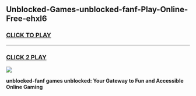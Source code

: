 
## Unblocked-Games-unblocked-fanf-Play-Online-Free-ehxl6
<h3>
<a href="https://premium76.site?title=unblocked-fanf&ref=26A">CLICK TO PLAY</a></h3>
<hr>

<h3>
<a href="https://premium76.site?title=unblocked-fanf&ref=26A">CLICK 2 PLAY</a>
  
</h3>

<a href="https://premium76.site?title=unblocked-fanf&ref=26A"><img src="https://clearcache.store/games.png"></a>


**unblocked-fanf games unblocked: Your Gateway to Fun and Accessible Online Gaming**
